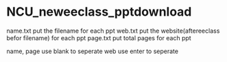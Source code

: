 # NCU_neweeclass_pptdownload
name.txt put the filename for each ppt
web.txt put the website(aftereeclass befor filename) for each ppt
page.txt put total pages for each ppt

name, page use blank to seperate
web use enter to seperate
